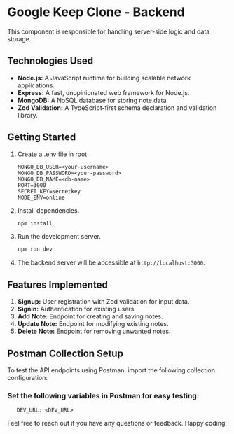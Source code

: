 # Google Keep Clone - Backend

This component is responsible for handling server-side logic and data storage.

## Technologies Used

- **Node.js:** A JavaScript runtime for building scalable network applications.
- **Express:** A fast, unopinionated web framework for Node.js.
- **MongoDB:** A NoSQL database for storing note data.
- **Zod Validation:** A TypeScript-first schema declaration and validation library.

## Getting Started

1. Create a .env file in root

   ```.env
   MONGO_DB_USER=<your-username>
   MONGO_DB_PASSWORD=<your-password>
   MONGO_DB_NAME=<db-name>
   PORT=3000
   SECRET_KEY=secretkey
   NODE_ENV=online
   ```

2. Install dependencies.

   ```bash
   npm install
   ```

3. Run the development server.

   ```bash
   npm run dev
   ```

4. The backend server will be accessible at `http://localhost:3000`.

## Features Implemented

1. **Signup:** User registration with Zod validation for input data.
2. **Signin:** Authentication for existing users.
3. **Add Note:** Endpoint for creating and saving notes.
4. **Update Note:** Endpoint for modifying existing notes.
5. **Delete Note:** Endpoint for removing unwanted notes.

## Postman Collection Setup

To test the API endpoints using Postman, import the following collection configuration:

### Set the following variables in Postman for easy testing:

```text
   DEV_URL: <DEV_URL>
```

Feel free to reach out if you have any questions or feedback. Happy coding!
